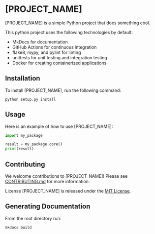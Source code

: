 # [PROJECT_NAME]
[PROJECT_NAME] is a simple Python project that does something cool. 

This python project uses the following technologies by default:
- MkDocs for documentation
- GitHub Actions for continuous integration
- flake8, mypy, and pylint for linting
- unittests for unit testing and integration testing
- Docker for creating containerized applications

## Installation
To install [PROJECT_NAME], run the following command:

```shell
python setup.py install
```

## Usage
Here is an example of how to use [PROJECT_NAME]:

```python
import my_package

result = my_package.core()
print(result)
```

## Contributing
We welcome contributions to [PROJECT_NAME]! Please see [CONTRIBUTING.md](CONTRIBUTING.md) for more information.

License
[PROJECT_NAME] is released under the [MIT License](LICENSE).

## Generating Documentation

From the root directory run:

```shell
mkdocs build
```